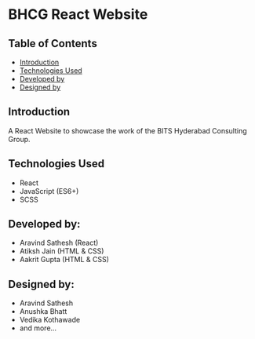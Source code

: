 # BHCG React Website

## Table of Contents

-   [Introduction](#introduction)
-   [Technologies Used](#technologies-used)
-   [Developed by](#developed-by)
-   [Designed by](#designed-by)

## Introduction

A React Website to showcase the work of the BITS Hyderabad Consulting Group.

## Technologies Used

-   React
-   JavaScript (ES6+)
-   SCSS

## Developed by:

-   Aravind Sathesh (React)
-   Atiksh Jain (HTML & CSS)
-   Aakrit Gupta (HTML & CSS)

## Designed by:

-   Aravind Sathesh
-   Anushka Bhatt
-   Vedika Kothawade
-   and more...
